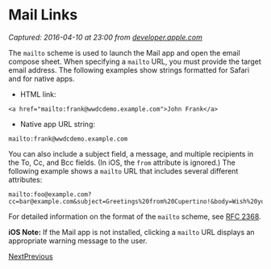 # Mail Links

_Captured: 2016-04-10 at 23:00 from [developer.apple.com](https://developer.apple.com/library/ios/featuredarticles/iPhoneURLScheme_Reference/MailLinks/MailLinks.html)_

The `mailto` scheme is used to launch the Mail app and open the email compose sheet. When specifying a `mailto` URL, you must provide the target email address. The following examples show strings formatted for Safari and for native apps.

* HTML link:

```
<a href="mailto:frank@wwdcdemo.example.com">John Frank</a>
```
	
* Native app URL string:

```
mailto:frank@wwdcdemo.example.com
```

You can also include a subject field, a message, and multiple recipients in the To, Cc, and Bcc fields. (In iOS, the `from` attribute is ignored.) The following example shows a `mailto` URL that includes several different attributes:

```
mailto:foo@example.com?cc=bar@example.com&subject=Greetings%20from%20Cupertino!&body=Wish%20you%20were%20here!
```

For detailed information on the format of the `mailto` scheme, see [RFC 2368](http://www.ietf.org/rfc/rfc2368.txt).

**iOS Note:** If the Mail app is not installed, clicking a `mailto` URL displays an appropriate warning message to the user.

[Next](https://developer.apple.com/library/ios/featuredarticles/iPhoneURLScheme_Reference/PhoneLinks/PhoneLinks.html)[Previous](https://developer.apple.com/library/ios/featuredarticles/iPhoneURLScheme_Reference/Introduction/Introduction.html)
